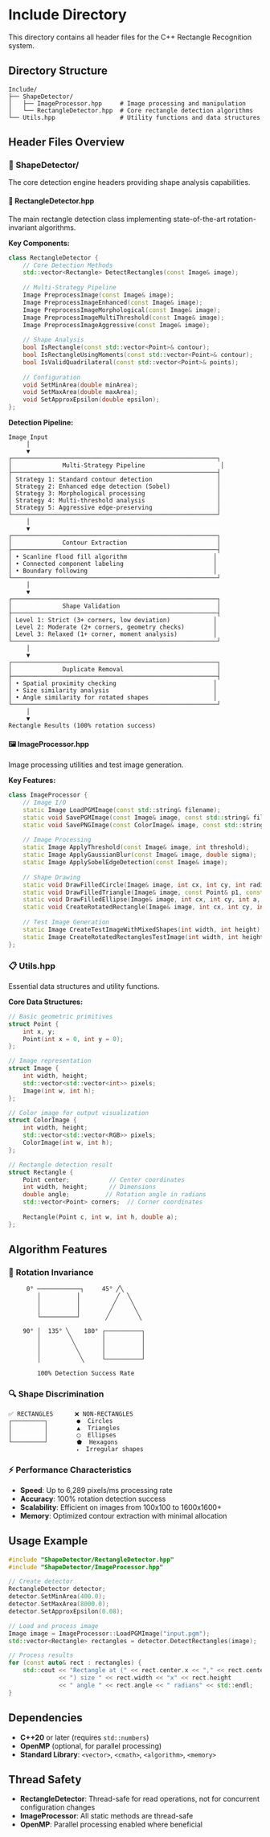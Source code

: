 # Include Directory

This directory contains all header files for the C++ Rectangle Recognition system.

## Directory Structure

```
Include/
├── ShapeDetector/
│   ├── ImageProcessor.hpp     # Image processing and manipulation
│   └── RectangleDetector.hpp  # Core rectangle detection algorithms
└── Utils.hpp                  # Utility functions and data structures
```

## Header Files Overview

### 📁 ShapeDetector/

The core detection engine headers providing shape analysis capabilities.

#### 🔧 **RectangleDetector.hpp**
The main rectangle detection class implementing state-of-the-art rotation-invariant algorithms.

**Key Components:**
```cpp
class RectangleDetector {
    // Core Detection Methods
    std::vector<Rectangle> DetectRectangles(const Image& image);
    
    // Multi-Strategy Pipeline
    Image PreprocessImage(const Image& image);
    Image PreprocessImageEnhanced(const Image& image);
    Image PreprocessImageMorphological(const Image& image);
    Image PreprocessImageMultiThreshold(const Image& image);
    Image PreprocessImageAggressive(const Image& image);
    
    // Shape Analysis
    bool IsRectangle(const std::vector<Point>& contour);
    bool IsRectangleUsingMoments(const std::vector<Point>& contour);
    bool IsValidQuadrilateral(const std::vector<Point>& points);
    
    // Configuration
    void SetMinArea(double minArea);
    void SetMaxArea(double maxArea);
    void SetApproxEpsilon(double epsilon);
};
```

**Detection Pipeline:**
```
Image Input
     │
     ▼
┌─────────────────────────────────────────────────────────┐
│              Multi-Strategy Pipeline                     │
├─────────────────────────────────────────────────────────┤
│ Strategy 1: Standard contour detection                  │
│ Strategy 2: Enhanced edge detection (Sobel)             │
│ Strategy 3: Morphological processing                    │
│ Strategy 4: Multi-threshold analysis                    │
│ Strategy 5: Aggressive edge-preserving                  │
└─────────────────────────────────────────────────────────┘
     │
     ▼
┌─────────────────────────────────────────────────────────┐
│              Contour Extraction                         │
├─────────────────────────────────────────────────────────┤
│ • Scanline flood fill algorithm                        │
│ • Connected component labeling                         │
│ • Boundary following                                   │
└─────────────────────────────────────────────────────────┘
     │
     ▼
┌─────────────────────────────────────────────────────────┐
│              Shape Validation                           │
├─────────────────────────────────────────────────────────┤
│ Level 1: Strict (3+ corners, low deviation)            │
│ Level 2: Moderate (2+ corners, geometry checks)        │
│ Level 3: Relaxed (1+ corner, moment analysis)          │
└─────────────────────────────────────────────────────────┘
     │
     ▼
┌─────────────────────────────────────────────────────────┐
│              Duplicate Removal                          │
├─────────────────────────────────────────────────────────┤
│ • Spatial proximity checking                           │
│ • Size similarity analysis                             │
│ • Angle similarity for rotated shapes                  │
└─────────────────────────────────────────────────────────┘
     │
     ▼
Rectangle Results (100% rotation success)
```

#### 🖼️ **ImageProcessor.hpp**
Image processing utilities and test image generation.

**Key Features:**
```cpp
class ImageProcessor {
    // Image I/O
    static Image LoadPGMImage(const std::string& filename);
    static void SavePGMImage(const Image& image, const std::string& filename);
    static void SavePNGImage(const ColorImage& image, const std::string& filename);
    
    // Image Processing
    static Image ApplyThreshold(const Image& image, int threshold);
    static Image ApplyGaussianBlur(const Image& image, double sigma);
    static Image ApplySobelEdgeDetection(const Image& image);
    
    // Shape Drawing
    static void DrawFilledCircle(Image& image, int cx, int cy, int radius, int value);
    static void DrawFilledTriangle(Image& image, const Point& p1, const Point& p2, const Point& p3, int value);
    static void DrawFilledEllipse(Image& image, int cx, int cy, int a, int b, double angle, int value);
    static void CreateRotatedRectangle(Image& image, int cx, int cy, int width, int height, double angle);
    
    // Test Image Generation
    static Image CreateTestImageWithMixedShapes(int width, int height);
    static Image CreateRotatedRectanglesTestImage(int width, int height);
};
```

### 📋 **Utils.hpp**
Essential data structures and utility functions.

**Core Data Structures:**
```cpp
// Basic geometric primitives
struct Point {
    int x, y;
    Point(int x = 0, int y = 0);
};

// Image representation
struct Image {
    int width, height;
    std::vector<std::vector<int>> pixels;
    Image(int w, int h);
};

// Color image for output visualization
struct ColorImage {
    int width, height;
    std::vector<std::vector<RGB>> pixels;
    ColorImage(int w, int h);
};

// Rectangle detection result
struct Rectangle {
    Point center;           // Center coordinates
    int width, height;      // Dimensions
    double angle;          // Rotation angle in radians
    std::vector<Point> corners;  // Corner coordinates
    
    Rectangle(Point c, int w, int h, double a);
};
```

## Algorithm Features

### 🎯 **Rotation Invariance**
```
     0° ────────────┐     45° ╱╲
        │          │          ╱  ╲
        │          │         ╱    ╲
        │          │        ╱      ╲
        └──────────┘       ╱        ╲

    90° │  135° ╲    180° ┌──────────┐
        │        ╲        │          │
        │         ╲       │          │
        │          ╲      │          │
        │           ╲     └──────────┘

        100% Detection Success Rate
```

### 🔍 **Shape Discrimination**
```
✅ RECTANGLES      ❌ NON-RECTANGLES
┌─────────┐        ●  Circles
│         │        ▲  Triangles  
│         │        ◯  Ellipses
└─────────┘        ⬟  Hexagons
                   🞄  Irregular shapes
```

### ⚡ **Performance Characteristics**
- **Speed**: Up to 6,289 pixels/ms processing rate
- **Accuracy**: 100% rotation detection success
- **Scalability**: Efficient on images from 100x100 to 1600x1600+
- **Memory**: Optimized contour extraction with minimal allocation

## Usage Example

```cpp
#include "ShapeDetector/RectangleDetector.hpp"
#include "ShapeDetector/ImageProcessor.hpp"

// Create detector
RectangleDetector detector;
detector.SetMinArea(400.0);
detector.SetMaxArea(8000.0);
detector.SetApproxEpsilon(0.08);

// Load and process image
Image image = ImageProcessor::LoadPGMImage("input.pgm");
std::vector<Rectangle> rectangles = detector.DetectRectangles(image);

// Process results
for (const auto& rect : rectangles) {
    std::cout << "Rectangle at (" << rect.center.x << "," << rect.center.y 
              << ") size " << rect.width << "x" << rect.height 
              << " angle " << rect.angle << " radians" << std::endl;
}
```

## Dependencies

- **C++20** or later (requires `std::numbers`)
- **OpenMP** (optional, for parallel processing)
- **Standard Library**: `<vector>`, `<cmath>`, `<algorithm>`, `<memory>`

## Thread Safety

- **RectangleDetector**: Thread-safe for read operations, not for concurrent configuration changes
- **ImageProcessor**: All static methods are thread-safe
- **OpenMP**: Parallel processing enabled where beneficial